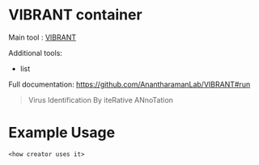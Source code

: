 # VIBRANT container

Main tool : [VIBRANT](https://github.com/AnantharamanLab/VIBRANT)

Additional tools:
- list

Full documentation: https://github.com/AnantharamanLab/VIBRANT#run

> Virus Identification By iteRative ANnoTation

# Example Usage

```
<how creator uses it>
```
